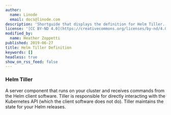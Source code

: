 ```yaml
---
author:
  name: Linode
  email: docs@linode.com
description: 'Shortguide that displays the definition for Helm Tiller.'
license: '[CC BY-ND 4.0](https://creativecommons.org/licenses/by-nd/4.0)'
modified_by:
  name: Heather Zoppetti
published: 2019-06-27
title: Helm Tiller Definition
keywords: []
headless: true
show_on_rss_feed: false
---
```


### Helm Tiller

A server component that runs on your cluster and receives commands from the Helm client software. Tiller is responsible for directly interacting with the Kubernetes API (which the client software does not do). Tiller maintains the state for your Helm releases.
